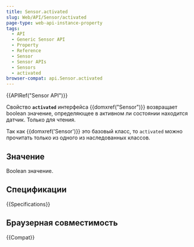 ```yaml
---
title: Sensor.activated
slug: Web/API/Sensor/activated
page-type: web-api-instance-property
tags:
  - API
  - Generic Sensor API
  - Property
  - Reference
  - Sensor
  - Sensor APIs
  - Sensors
  - activated
browser-compat: api.Sensor.activated
---
```

{{APIRef("Sensor API")}}

Свойство **`activated`** интерфейса {{domxref("Sensor")}} возвращает boolean значение, определяющее в активном ли состоянии находится датчик. Только для чтения.

Так как {{domxref('Sensor')}} это базовый класс, то `activated` можно прочитать только из одного из наследованных классов.


## Значение

Boolean значение.

## Спецификации

{{Specifications}}

## Браузерная совместимость

{{Compat}}
